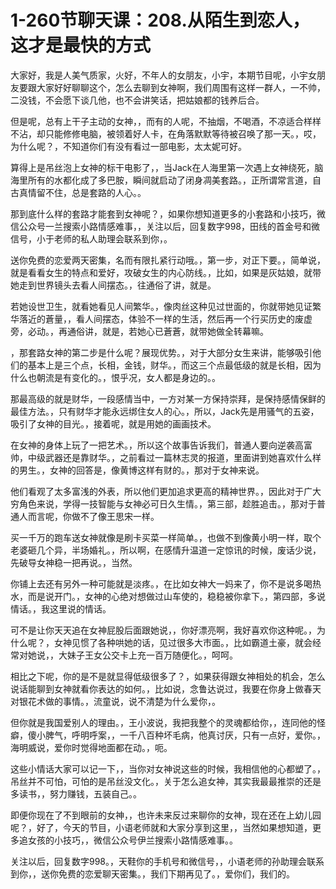# 1-260节聊天课：208.从陌生到恋人，这才是最快的方式

大家好，我是人美气质家，火好，不年人的女朋友，小宇，本期节目呢，小宇女朋友要跟大家好好聊聊这个，怎么去聊到女神啊，我们周围有这样一群人，一不帅，二没钱，不会愿下谈几他，也不会讲笑话，把姑娘都的钱养后合。

但是呢，总有上干子主动的女神，，而有的人呢，不抽烟，不喝酒，不凉适合样样不沾，却只能修修电脑，被领着好人卡，在角落默默等待被召唤了那一天。，哎，为什么呢？，不知道你们有没有看过一部电影，太太妮可好。

算得上是吊丝泡上女神的标干电影了，，当Jack在人海里第一次遇上女神绕死，脑海里所有的水都化成了多巴胺，瞬间就启动了闭身凋美套路。，正所谓常言道，自古真情留不住，总是套路的人心。。

那到底什么样的套路才能套到女神呢？，如果你想知道更多的小套路和小技巧，微信公众号一兰搜索小路情感难事，，关注以后，回复数字998，田线的首金号和微信号，小于老师的私人助理会联系到你，。

送你免费的恋爱两天密集，名而有限扎紧行动哦。，第一步，对正下要。，简单说，就是看看女生的特点和爱好，攻破女生的内心防线。，比如，如果是灰姑娘，就带她走到世界镜头去看人间摆态。，往通俗了讲，就是。

若她设世卫生，就看她看见人间繁华。，像肉丝这种见过世面的，你就带她见证繁华落近的蒼量，，看人间摆态，体验不一样的生活，然后再一个行买历史的废虚旁，必动。，再通俗讲，就是，若她心已蒼蒼，就带她做全转幕嘛。

，那套路女神的第二步是什么呢？展现优势。，对于大部分女生来讲，能够吸引他们的基本上是三个点，长相，金钱，财华。，而这三个点最低级的就是长相，因为什么也朝流是有变化的。，恨乎况，女人都是身边的。。

那最高级的就是财华，一段感情当中，一方对某一方保持崇拜，是保持感情保鲜的最佳方法。，只有财华才能永远绑住女人的心。，所以，Jack先是用骚气的五姿，吸引了女神的目光。，接着呢，就是用她的画画技术。

在女神的身体上玩了一把艺术。，所以这个故事告诉我们，普通人要向逆袭高富帅，中级武器还是靠财华。，之前看过一篇林志灵的报道，里面讲到她喜欢什么样的男生。，女神的回答是，像黄博这样有财的。，那对于女神来说。

他们看观了太多富浅的外表，所以他们更加追求更高的精神世界。，因此对于广大穷角色来说，学得一技智能与女神必可日久生情。，第三部，趁胜追击。，那对于普通人而言呢，你做不了像王思宋一样。

买一千万的跑车送女神就像是刷卡买菜一样简单。，也做不到像黄小明一样，取个老婆砸几个异，半场婚礼。，所以啊，在感情升温道一定惊讯的时候，废话少说，先破导女神稳一把再说。，当然。

你铺上去还有另外一种可能就是淡疼。，在比如女神大一妈来了，你不是说多喝热水，而是说开门。，女神的心绝对想做过山车使的，稳稳被你拿下。，第四部，多说情话。，我这里说的情话。

可不是让你天天追在女神屁股后面跟她说，，你好漂亮啊，我好喜欢你这种呢。，为什么呢？，女神见惯了各种哄她的话，见过很多大市面。，比如霸道土豪，就会经常对她说，，大妹子王女公交卡上充一百万随便化。，呵呵。

相比之下呢，你的是不是就显得低级很多了？，如果获得跟女神相处的机会，怎么说话能聊到女神就看你表达的如何。，比如说，念鲁达说过，我要在你身上做春天对银花术做的事情。，流童说，说不清楚为什么爱你，。

但你就是我国爱别人的理由。，王小波说，我把我整个的灵魂都给你，，连同他的怪癖，傻小脾气，呼明呼案，，一千八百种坏毛病，他真讨厌，只有一点好，爱你。，海明威说，爱你时觉得地面都在动。，呃。

这些小情话大家可以记一下，，当你对女神说这些的时候，我相信他的心都塑了。，吊丝并不可怕，可怕的是吊丝没文化。，关于怎么追女神，其实我最最推崇的还是多读书，，努力赚钱，五装自己。。

即便你现在了不到眼前的女神，，也许未来反过来聊你的女神，现在还在上幼儿园呢？，好了，今天的节目，小语老师就和大家分享到这里，，当然如果想知道，更多追女孩的小技巧，，微信公众号伊兰搜索小路情感难事。。

关注以后，回复数字998。，天鞋你的手机号和微信号，，小语老师的孙助理会联系到你，，送你免费的恋爱聊天密集。，我们下期再见了。，爱你们，我们的。

